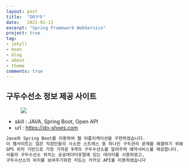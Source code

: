 ```yaml
---
layout: post
title:  "DO구두"
date:   2021-01-13
excerpt: "Spring Framework WebService"
project: true
tag:
- jekyll 
- moon
- blog
- about
- theme
comments: true
---
```



## 구두수선소 정보 제공 사이트

<figure>
	<a href="https://do-shoes.com"><img src="{{ site.url }}/assets/img/portfolio/do-shoes.png"></a>
	<figcaption><a href="https://https://.do-shoes.com" title="from do-shoes.com"></a></figcaption>
</figure>


* skill : JAVA, Spring Boot, Open API
* url : <a href="https://do-shoes.com"> https://do-shoes.com </a>

```html
Java와 Spring Boot를 이용하여 웹 어플리케이션을 구현하였습니다.
이 웹사이트는 많은 직장인들의 사소한 스트레스 중 하나인 구두관리 문제를 해결하기 위해
GPS 위치 기반으로 가장 가까운 9개의 구두수선소를 알려주며 예약서비스를 제공합니다.
서울의 구두수선소 위치는 공공데이터포털에 있는 데이터를 사용하였고,
구두수선소의 위치를 보여주기위한 지도는 카카오 API를 이용하였습니다
```

